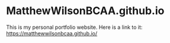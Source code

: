 # MatthewWilsonBCAA.github.io
This is my personal portfolio website. Here is a link to it: https://matthewwilsonbcaa.github.io/
